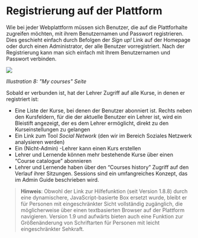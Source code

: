 # Registrierung auf der Plattform

Wie bei jeder Webplattform müssen sich Benutzer, die auf die Plattforhalte zugreifen möchten, mit ihrem Benutzernamen und Passwort registrieren. Dies geschieht einfach durch Befolgen der _Sign up!_ Link auf der Homepage oder durch einen Administrator, der alle Benutzer vorregistriert. Nach der Registrierung kann man sich einfach mit Ihrem Benutzernamen und Passwort verbinden.

![](../.gitbook/assets/image2%20%282%29.png)

_Illustration 8: "My courses" Seite_

Sobald er verbunden ist, hat der Lehrer Zugriff auf alle Kurse, in denen er registriert ist:

* Eine Liste der Kurse, bei denen der Benutzer abonniert ist. Rechts neben den Kursfeldern, für die der aktuelle Benutzer ein Lehrer ist, wird ein Bleistift angezeigt, der es dem Lehrer ermöglicht, direkt zu den Kurseinstellungen zu gelangen
* Ein Link zum Tool _Social Network_ \(den wir im Bereich Soziales Netzwerk analysieren werden\)
* Ein \(Nicht-Admin\) -Lehrer kann einen Kurs erstellen
* Lehrer und Lernende können mehr bestehende Kurse über einen “Course catalogue” abonnieren
* Lehrer und Lernende haben über den “Courses history” Zugriff auf den Verlauf ihrer Sitzungen. Sessions sind ein umfangreiches Konzept, das im Admin Guide beschrieben wird.

> **Hinweis**: Obwohl der Link zur Hilfefunktion \(seit Version 1.8.8\) durch eine dynamischere, JavaScript-basierte Box ersetzt wurde, bleibt er für Personen mit eingeschränkter Sicht vollständig zugänglich, die möglicherweise über einen textbasierten Browser auf der Plattform navigieren. Version 1.9 und aufwärts bieten auch eine Funktion zur Größenänderung von Schriftarten für Personen mit leicht eingeschränkter Sehkraft.

